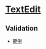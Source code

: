 # [TextEdit](https://documentation.devexpress.com/WPF/6165/Controls-and-Libraries/Data-Editors/Editor-Types/TextEdit)

## Validation

-   [範例](https://supportcenter.devexpress.com/ticket/details/q564180/how-to-validate-all-properties-through-mvvm-binding-in-wpf)
